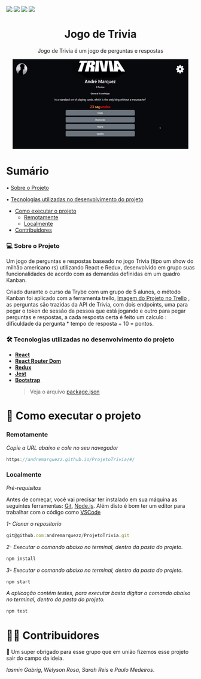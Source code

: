 <img src="https://img.shields.io/github/issues/andremarquezz/ProjetoTrivia?style=plastic"/> <img src="https://img.shields.io/github/forks/andremarquezz/ProjetoTrivia?style=plastic"/> <img src="https://img.shields.io/github/stars/andremarquezz/ProjetoTrivia?style=plastic"/> <img src="https://img.shields.io/github/license/andremarquezz/ProjetoTrivia?style=plastic"/>

<h1 align="center">Jogo de Trivia</h1>
<p align="center">Jogo de Trivia é um jogo de perguntas e respostas</p>
<p align="center"> 
  <img width="470" src="src/assets/to_readme/triviaGif.gif">
 </p>

# Sumário

• [Sobre o Projeto](#-sobre-o-projeto)

• [Tecnologias utilizadas no desenvolvimento do projeto](#-tecnologias-utilizadas-no-desenvolvimento-do-projeto)

- [Como executar o projeto](#-como-executar-o-projeto)
  - [Remotamente](#remotamente)
  - [Localmente](#localmente)
- [Contribuidores](#-contribuidores)

### 💻 Sobre o Projeto

<p>Um jogo de perguntas e respostas baseado no jogo Trivia (tipo um show do milhão americano rs) utilizando React e Redux, desenvolvido em grupo suas funcionalidades de acordo com as demandas definidas em um quadro Kanban.</p>
<p>Criado durante o curso da Trybe com um grupo de 5 alunos, o método Kanban foi aplicado com a ferramenta trello, <a target="_blank" href="src/assets/to_readme/kanbanTrivia.png">Imagem do Projeto no Trello</a> , as perguntas são trazidas da API de Trivia, com dois endpoints, uma para pegar o token de sessão da pessoa que está jogando e outro para pegar perguntas e respostas, a cada resposta certa é feito um calculo : dificuldade da pergunta * tempo de resposta + 10 = pontos. </p>

### 🛠 Tecnologias utilizadas no desenvolvimento do projeto

- **[React](https://github.com/facebook/react)**
- **[React Router Dom](https://github.com/ReactTraining/react-router/tree/master/packages/react-router-dom)**
- **[Redux](https://github.com/facebook/react)**
- **[Jest](https://github.com/facebook/jest#-delightful-javascript-testing)**
- **[Bootstrap](https://getbootstrap.com/)**
  > Veja o arquivo [package.json](https://github.com/andremarquezz/ProjetoTrivia/blob/Trivia/package.json)

# 🚀 Como executar o projeto

### Remotamente

_Copie a URL abaixo e cole no seu navegador_

```jsx
https://andremarquezz.github.io/ProjetoTrivia/#/
```

### Localmente

_Pré-requisitos_

Antes de começar, você vai precisar ter instalado em sua máquina as seguintes ferramentas:
[Git](https://git-scm.com), [Node.js](https://nodejs.org/en/).
Além disto é bom ter um editor para trabalhar com o código como [VSCode](https://code.visualstudio.com/)

_1- Clonar o repositorio_

```jsx
git@github.com:andremarquezz/ProjetoTrivia.git
```

_2- Executar o comando abaixo no terminal, dentro da pasta do projeto._

```jsx
npm install
```

_3- Executar o comando abaixo no terminal, dentro da pasta do projeto._

```jsx
npm start
```
*A aplicação contém testes, para executar basta digitar o comando abaixo no terminal, dentro da pasta do projeto.* 
```jsx 
npm test
```

# 👨‍💻 Contribuidores

💜 Um super obrigado para esse grupo que em união fizemos esse projeto sair do campo da ideia.

*Iasmin Gabrig*, *Welyson Rosa*, *Sarah Reis* e *Paulo Medeiros*.
